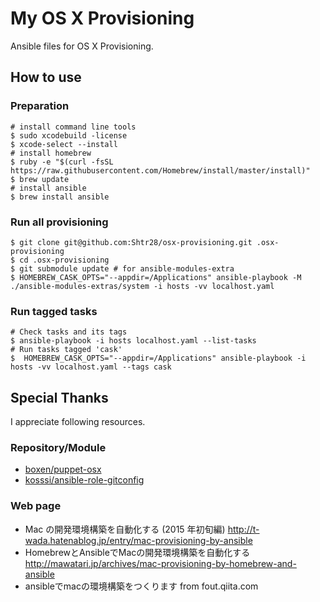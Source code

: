 # My OS X Provisioning

Ansible files for OS X Provisioning.

## How to use

### Preparation

```shell
# install command line tools
$ sudo xcodebuild -license
$ xcode-select --install
# install homebrew
$ ruby -e "$(curl -fsSL https://raw.githubusercontent.com/Homebrew/install/master/install)"
$ brew update
# install ansible
$ brew install ansible
```

### Run all provisioning

```shell
$ git clone git@github.com:Shtr28/osx-provisioning.git .osx-provisioning
$ cd .osx-provisioning
$ git submodule update # for ansible-modules-extra
$ HOMEBREW_CASK_OPTS="--appdir=/Applications" ansible-playbook -M ./ansible-modules-extras/system -i hosts -vv localhost.yaml
```

### Run tagged tasks
```shell
# Check tasks and its tags
$ ansible-playbook -i hosts localhost.yaml --list-tasks
# Run tasks tagged 'cask'
$  HOMEBREW_CASK_OPTS="--appdir=/Applications" ansible-playbook -i hosts -vv localhost.yaml --tags cask
```

## Special Thanks
I appreciate following resources.

### Repository/Module
- [boxen/puppet-osx](https://github.com/boxen/puppet-osx)
- [kosssi/ansible-role-gitconfig](https://github.com/kosssi/ansible-role-gitconfig)

### Web page

- Mac の開発環境構築を自動化する (2015 年初旬編) http://t-wada.hatenablog.jp/entry/mac-provisioning-by-ansible
- HomebrewとAnsibleでMacの開発環境構築を自動化する http://mawatari.jp/archives/mac-provisioning-by-homebrew-and-ansible
- ansibleでmacの環境構築をつくります from fout.qiita.com
